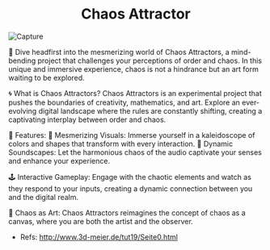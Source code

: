 <h1 align="center">Chaos Attractor</h1>

![Capture](https://github.com/NicolasCastagnola/Chaotic-Attractors-Visualizer/assets/49046616/2a7cceb3-f52d-4cf1-be35-80acf4193b08)

🌟 Dive headfirst into the mesmerizing world of Chaos Attractors, a mind-bending project that challenges your perceptions of order and chaos. In this unique and immersive experience, chaos is not a hindrance but an art form waiting to be explored.

🌀 What is Chaos Attractors? Chaos Attractors is an experimental project that pushes the boundaries of creativity, mathematics, and art. Explore an ever-evolving digital landscape where the rules are constantly shifting, creating a captivating interplay between order and chaos.

🌌 Features: 🎨 Mesmerizing Visuals: Immerse yourself in a kaleidoscope of colors and shapes that transform with every interaction. 🌟 Dynamic Soundscapes: Let the harmonious chaos of the audio captivate your senses and enhance your experience.

🕹️ Interactive Gameplay: Engage with the chaotic elements and watch as they respond to your inputs, creating a dynamic connection between you and the digital realm.

🔮 Chaos as Art: Chaos Attractors reimagines the concept of chaos as a canvas, where you are both the artist and the observer.

- Refs: http://www.3d-meier.de/tut19/Seite0.html
